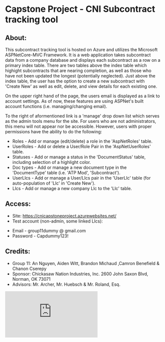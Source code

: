 # Capstone Project - CNI Subcontract tracking tool   
   
## About:       
This subcontract tracking tool is hosted on Azure and utilizes the Microsoft ASPNetCore-MVC Framework. It is a web application takes subcontract data from a company database and displays each subcontract as a row on a primary index table. There are two tables above the index table which highight subcontracts that are nearing completion, as well as those who have not been updated the longest (potentially neglected). Just above the index table, the user has the option to create a new subcontract with 'Create New' as well as edit, delete, and view details for each existing one.     
     
On the upper right hand of the page, the users email is displayed as a link to account settings. As of now, these features are using ASPNet's built account functions (i.e. managing/changing email).    
    
To the right of aformentioned link is a 'manage' drop down list which serves as the admin tools menu for the site. For users who are not administrators, this menu will not appear nor be accessible. However, users with proper permissions have the ability to do the following:   
* Roles - Add or manage (edit/delete) a role in the 'AspNetRoles' table.   
* UserRoles - Add or delete a User/Role Pair in the 'AspNetUserRoles' table.   
* Statuses - Add or manage a status in the 'DocumentStatus' table, including selection of a highlight color.   
* Doc types - Add or manage a new document type in the 'DocumentType' table (i.e. 'ATP Mod', 'Subcontract').   
* UserLlcs - Add or manage a User/Llcs pair in the 'UserLlc' table (for auto-population of 'Llc' in 'Create New').   
* Llcs - Add or manage a new company Llc to the 'Llc' table.    
  
## Access:  
* Site: https://cnicapstoneproject.azurewebsites.net/   
* Test account (non-admin, some linked Llcs):    
- Email - group11dummy @ gmail.com
- Password - Capdummy123!   
    
## Credits:    
* Group 11: An Nguyen, Aiden Witt, Brandon Michaud ,Camron Benefield & Chanon Cserepy        
* Sponsor: Chickasaw Nation Industries, Inc. 2600 John Saxon Blvd, Norman, OK 73071    
* Advisors: Mr. Archer, Mr. Huebsch & Mr. Roland, Esq.   


![Wire Frame for Website](https://github.com/MajorDuck/CapstoneProject/blob/master/SiteWireframe.pdf?raw=true)

